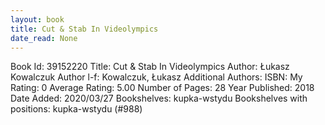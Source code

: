 ```yaml
---
layout: book
title: Cut & Stab In Videolympics
date_read: None
---
```


Book Id: 39152220
Title: Cut & Stab In Videolympics
Author: Łukasz Kowalczuk
Author l-f: Kowalczuk, Łukasz
Additional Authors: 
ISBN: 
My Rating: 0
Average Rating: 5.00
Number of Pages: 28
Year Published: 2018
Date Added: 2020/03/27
Bookshelves: kupka-wstydu
Bookshelves with positions: kupka-wstydu (#988)

